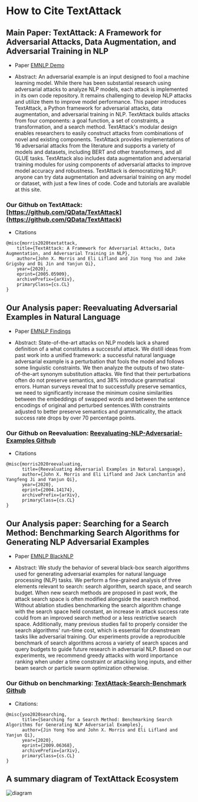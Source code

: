 How to Cite TextAttack  
===========================

## Main Paper:  TextAttack: A Framework for Adversarial Attacks, Data Augmentation, and Adversarial Training in NLP

- Paper [EMNLP Demo](https://arxiv.org/abs/2005.05909)

- Abstract: An adversarial example is an input designed to fool a machine learning model. While there has been substantial research using adversarial attacks to analyze NLP models, each attack is implemented in its own code repository. It remains challenging to develop NLP attacks and utilize them to improve model performance. This paper introduces TextAttack, a Python framework for adversarial attacks, data augmentation, and adversarial training in NLP. TextAttack builds attacks from four components: a goal function, a set of constraints, a transformation, and a search method. TextAttack's modular design enables researchers to easily construct attacks from combinations of novel and existing components. TextAttack provides implementations of 16 adversarial attacks from the literature and supports a variety of models and datasets, including BERT and other transformers, and all GLUE tasks. TextAttack also includes data augmentation and adversarial training modules for using components of adversarial attacks to improve model accuracy and robustness. TextAttack is democratizing NLP: anyone can try data augmentation and adversarial training on any model or dataset, with just a few lines of code. Code and tutorials are available at this site.

### Our Github on TextAttack: [https://github.com/QData/TextAttack](https://github.com/QData/TextAttack)

- Citations

```
@misc{morris2020textattack,
    title={TextAttack: A Framework for Adversarial Attacks, Data Augmentation, and Adversarial Training in NLP},
    author={John X. Morris and Eli Lifland and Jin Yong Yoo and Jake Grigsby and Di Jin and Yanjun Qi},
    year={2020},
    eprint={2005.05909},
    archivePrefix={arXiv},
    primaryClass={cs.CL}
}
```


## Our Analysis paper: Reevaluating Adversarial Examples in Natural Language

- Paper [EMNLP Findings](https://arxiv.org/abs/2004.14174)

- Abstract:  State-of-the-art attacks on NLP models lack a shared definition of a what constitutes a successful attack. We distill ideas from past work into a unified framework: a successful natural language adversarial example is a perturbation that fools the model and follows some linguistic constraints. We then analyze the outputs of two state-of-the-art synonym substitution attacks. We find that their perturbations often do not preserve semantics, and 38% introduce grammatical errors. Human surveys reveal that to successfully preserve semantics, we need to significantly increase the minimum cosine similarities between the embeddings of swapped words and between the sentence encodings of original and perturbed sentences.With constraints adjusted to better preserve semantics and grammaticality, the attack success rate drops by over 70 percentage points.

### Our Github on Reevaluation: [Reevaluating-NLP-Adversarial-Examples Github](https://github.com/QData/Reevaluating-NLP-Adversarial-Examples)

- Citations
```
@misc{morris2020reevaluating,
      title={Reevaluating Adversarial Examples in Natural Language}, 
      author={John X. Morris and Eli Lifland and Jack Lanchantin and Yangfeng Ji and Yanjun Qi},
      year={2020},
      eprint={2004.14174},
      archivePrefix={arXiv},
      primaryClass={cs.CL}
}
```

## Our Analysis paper: Searching for a Search Method: Benchmarking Search Algorithms for Generating NLP Adversarial Examples

- Paper [EMNLP BlackNLP](https://arxiv.org/abs/2009.06368)

- Abstract:  We study the behavior of several black-box search algorithms used for generating adversarial examples for natural language processing (NLP) tasks. We perform a fine-grained analysis of three elements relevant to search: search algorithm, search space, and search budget. When new search methods are proposed in past work, the attack search space is often modified alongside the search method. Without ablation studies benchmarking the search algorithm change with the search space held constant, an increase in attack success rate could from an improved search method or a less restrictive search space. Additionally, many previous studies fail to properly consider the search algorithms' run-time cost, which is essential for downstream tasks like adversarial training. Our experiments provide a reproducible benchmark of search algorithms across a variety of search spaces and query budgets to guide future research in adversarial NLP. Based on our experiments, we recommend greedy attacks with word importance ranking when under a time constraint or attacking long inputs, and either beam search or particle swarm optimization otherwise. 

### Our Github on benchmarking:  [TextAttack-Search-Benchmark Github](https://github.com/QData/TextAttack-Search-Benchmark)


- Citations: 
```
@misc{yoo2020searching,
      title={Searching for a Search Method: Benchmarking Search Algorithms for Generating NLP Adversarial Examples}, 
      author={Jin Yong Yoo and John X. Morris and Eli Lifland and Yanjun Qi},
      year={2020},
      eprint={2009.06368},
      archivePrefix={arXiv},
      primaryClass={cs.CL}
}
```



## A summary diagram of TextAttack Ecosystem

![diagram](/_static/imgs/intro/textattack_ecosystem.png)

